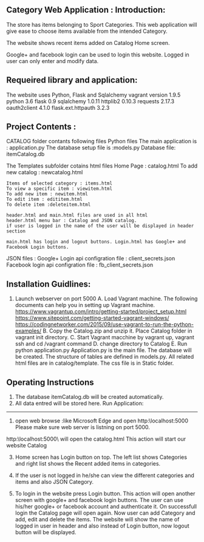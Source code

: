 Category Web Application :
Introduction:
-------------
The store has items belonging to Sport Categories.
This web application will give ease to choose items available from the intended Category.

The website shows recent items added on Catalog Home screen.

Google+ and facebook login can be used to login this website.
Logged in user can only enter and modify data.

Requeired library and application:
---------------------------------
The website uses Python, Flask and Sqlalchemy
vagrant version 1.9.5
python 3.6
flask 0.9
sqlalchemy 1.0.11
httplib2 0.10.3
requests 2.17.3
oauth2client 4.1.0
flask.ext.httpauth 3.2.3


Project Contents :
-------------------
CATALOG folder contants following files
Python files 
	The main application is : application.py
	The database setup file is :models.py
Database file:
	itemCatalog.db

The Templates subfolder cotains html files
	Home Page : catalog.html
	To add new catalog : newcatalog.html
	
	Items of selected category : items.html
	To view a specific item : viewitem.html
	To add new item : newitem.html
	To edit item : edititem.html
	To delete item :deleteitem.html

	header.html and main.html files are used in all html
	header.html menu bar : Catalog and JSON catalog.
	if user is logged in the name of the user will be displayed in header section

	main.html has login and logout buttons. Login.html has Google+ and Facebook Login buttons.

JSON files :
	Google+ Login api configration file : client_secrets.json
	Facebook login api configration file : fb_client_secrets.json


Installation Guidlines:
----------------------
1. Launch webserver on port 5000
	A. Load Vagrant machine.
		The following documents can help you in setting up Vagrant machine.
		https://www.vagrantup.com/intro/getting-started/project_setup.html
		https://www.sitepoint.com/getting-started-vagrant-windows/
		https://codingnetworker.com/2015/09/use-vagrant-to-run-the-python-examples/
	B. Copy the Catalog.zip and unzip it. Place Catalog folder in vagrant init directory.
	C. Start Vagrant macchine by vagrant up, vagrant ssh and cd /vagrant command
	D. change directory to Catalog
	E. Run python application.py
		Application.py is the main file. The database will be created. The structure of tables are defined in models.py. All related html files are in catalog/template. The css file is in Static folder.

Operating Instructions
-----------------------
1. The database itemCatalog.db will be created automatically.
2. All data entred will be stored here.
Run Application:
-------------------
1. open web browse :like Microsoft Edge and open http:\\localhost:5000\
Please make sure web server is listning on port 5000.

http:\\localhost:5000\ will open the catalog.html
This action will start our website Catalog

3. Home screen has Login button on top.
The left list shows Categories and right list shows the Recent added items in categories.

4. If the user is not logged in he/she can view the different categories and items and also JSON Category.

5. To login in the website press Login button. This action will open another screen with google+ and facebook login buttons. The user can use his/her google+ or facebook account and authenticate it. On successfull login the Catalog page will open again. Now user can add Category and add, edit and delete the items. The website will show the name of logged in user in header and also instead of Login button, now logout button will be displayed.




